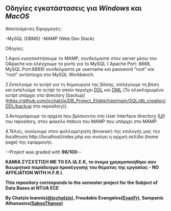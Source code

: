 
**Οδηγίες εγκατάστασεις για *Windows* και *ΜacOS***
---

Απαιτούμενες Εφαρμογές:

-MySQL (DBMS)
-MAMP (Web Dev Stack)

Οδηγίες:

1.Αφού εγκαταστήσουμε το MAMP, συνδεόμαστε στον server μέσω του OApache και ελέγχουμε τα ports για το MySQL ( Apache Port: 8888, MySQL Port:8889) συνδεόμαστε με username και password  “root” και “root” αντίστοιχα στο MySQL Workbench.

2.Εκτελούμε το script για τη δημιουργία της βάσης, επιλέγουμε τη βάση και  εκτελούμε το script το οποίο περιέχει [DDL](https://github.com/jcchatzis/DB_Project_Elidek/tree/main/SQL/db_creation/DDL) και [DML](https://github.com/jcchatzis/DB_Project_Elidek/tree/main/SQL/db_creation/DML/04_06_2022) (Το ολοκληρωμένο script υπάρχει στο directory [backup](https://github.com/jcchatzis/DB_Project_Elidek/tree/main/SQL/db_creation/DDL/backup στο repository)).

3.Αντιγράφουμε τα αρχεία που βρίσκονται στο User Interface directory ([UI](https://github.com/jcchatzis/DB_Project_Elidek/tree/main/UI)) του repository, στον φακελο htdocs του MAMP που υπάρχει στο MAMP.

4.Τέλος, ανοίγουμε στον φυλλομετρητή (browser) της επιλογής μας την διεύθηνση http://localhost/index.php και ανοίγει η αρχική σελίδα (home page) της εφαρμογής.

--Project was graded with **96/100**--

**ΚΑΜΙΑ ΣΥΣΧΈΤΙΣΗ ΜΕ ΤΟ EΛ.ΙΔ.Ε.Κ, το όνομα χρησμοποιήθηκε σαν θιεωρητικό παράδειγμα προσέγγισης του θέματος της εργασίας - NO AFFILIATION WITH H.F.R.I.**

**This repository corresponds to the semester project for the Subject of Data Bases at NTUA ECE**

**By Chatzis Ioannis([@jcchatzis](https://github.com/jcchatzis)), Froudakis Evangelos([EvanFr](https://github.com/EvanFr)), Sampanis Athanasios([SabosThanos](https://github.com/SabosThanos))**
